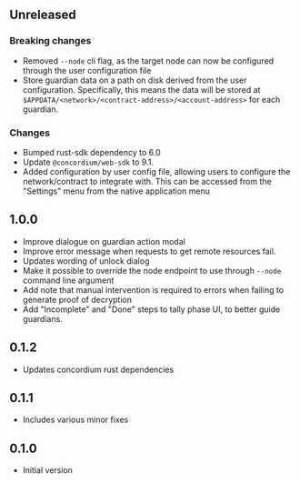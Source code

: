 ## Unreleased

### Breaking changes

- Removed `--node` cli flag, as the target node can now be configured through the user configuration file
- Store guardian data on a path on disk derived from the user configuration. Specifically, this means the data will be
  stored at `$APPDATA/<network>/<contract-address>/<account-address>` for each guardian.

### Changes

- Bumped rust-sdk dependency to 6.0
- Update `@concordium/web-sdk` to 9.1.
- Added configuration by user config file, allowing users to configure the network/contract to integrate with. This can
  be accessed from the "Settings" menu from the native application menu


## 1.0.0

- Improve dialogue on guardian action modal
- Improve error message when requests to get remote resources fail.
- Updates wording of unlock dialog
- Make it possible to override the node endpoint to use through `--node` command line argument
- Add note that manual intervention is required to errors when failing to generate proof of decryption
- Add "Incomplete" and "Done" steps to tally phase UI, to better guide guardians.

## 0.1.2

- Updates concordium rust dependencies

## 0.1.1

- Includes various minor fixes

## 0.1.0

- Initial version
